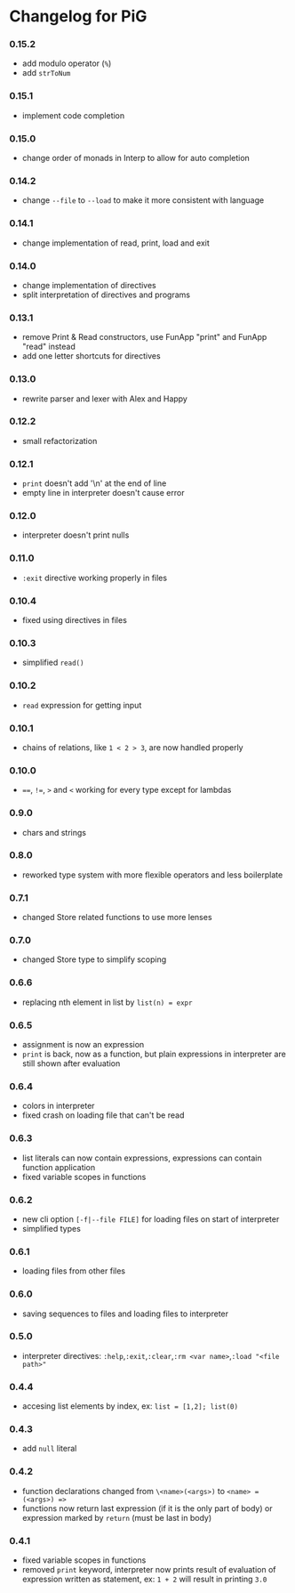 # Changelog for PiG

### 0.15.2
* add modulo operator (`%`)
* add `strToNum` 

### 0.15.1
* implement code completion

### 0.15.0
* change order of monads in Interp to allow for auto completion

### 0.14.2
* change `--file` to `--load` to make it more consistent with language

### 0.14.1
* change implementation of read, print, load and exit

### 0.14.0
* change implementation of directives
* split interpretation of directives and programs

### 0.13.1
* remove Print & Read constructors, use FunApp "print" and FunApp "read" instead
* add one letter shortcuts for directives

### 0.13.0
* rewrite parser and lexer with Alex and Happy

### 0.12.2
* small refactorization

### 0.12.1
* `print` doesn't add '\n' at the end of line
* empty line in interpreter doesn't cause error

### 0.12.0
* interpreter doesn't print nulls

### 0.11.0
* `:exit` directive working properly in files

### 0.10.4
* fixed using directives in files

### 0.10.3
* simplified `read()`

### 0.10.2
* `read` expression for getting input

### 0.10.1
* chains of relations, like `1 < 2 > 3`, are now handled properly

### 0.10.0
* `==`, `!=`, `>` and `<` working for every type except for lambdas

### 0.9.0
* chars and strings

### 0.8.0
* reworked type system with more flexible operators and less boilerplate

### 0.7.1
* changed Store related functions to use more lenses

### 0.7.0
* changed Store type to simplify scoping

### 0.6.6
* replacing nth element in list by `list(n) = expr`

### 0.6.5 
* assignment is now an expression
* `print` is back, now as a function, but plain expressions in interpreter are still shown after evaluation

### 0.6.4
* colors in interpreter
* fixed crash on loading file that can't be read

### 0.6.3
* list literals can now contain expressions, expressions can contain function application
* fixed variable scopes in functions

### 0.6.2
* new cli option `[-f|--file FILE]` for loading files on start of interpreter
* simplified types

### 0.6.1
* loading files from other files

### 0.6.0
* saving sequences to files and loading files to interpreter

### 0.5.0
* interpreter directives: `:help`,`:exit`,`:clear`,`:rm <var name>`,`:load "<file path>"`

### 0.4.4
* accesing list elements by index, ex: `list = [1,2]; list(0)`

### 0.4.3
* add `null` literal

### 0.4.2
* function declarations changed from `\<name>(<args>)` to `<name> = (<args>) =>`
* functions now return last expression (if it is the only part of body) or expression marked by `return` (must be last in body)

### 0.4.1
* fixed variable scopes in functions
* removed `print` keyword, interpreter now prints result of evaluation of expression written as statement, ex: `1 + 2` will result in printing `3.0`
